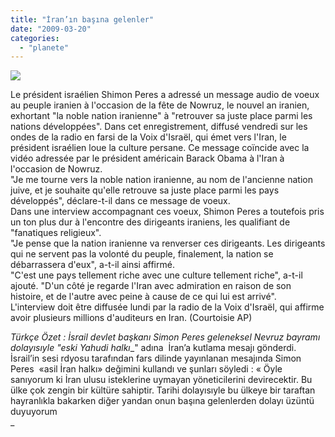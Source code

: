 ```yaml
---
title: "İran’ın başına gelenler"
date: "2009-03-20"
categories: 
  - "planete"
---
```


![](/uploads/image/8249.jpg)

Le président israélien Shimon Peres a adressé un message audio de voeux au peuple iranien à l'occasion de la fête de Nowruz, le nouvel an iranien, exhortant "la noble nation iranienne" à "retrouver sa juste place parmi les nations développées". Dans cet enregistrement, diffusé vendredi sur les ondes de la radio en farsi de la Voix d'Israël, qui émet vers l'Iran, le président israélien loue la culture persane. Ce message coïncide avec la vidéo adressée par le président américain Barack Obama à l'Iran à l'occasion de Nowruz.  
"Je me tourne vers la noble nation iranienne, au nom de l'ancienne nation juive, et je souhaite qu'elle retrouve sa juste place parmi les pays développés", déclare-t-il dans ce message de voeux.  
Dans une interview accompagnant ces voeux, Shimon Peres a toutefois pris un ton plus dur à l'encontre des dirigeants iraniens, les qualifiant de "fanatiques religieux".  
"Je pense que la nation iranienne va renverser ces dirigeants. Les dirigeants qui ne servent pas la volonté du peuple, finalement, la nation se débarrassera d'eux", a-t-il ainsi affirmé.  
"C'est une pays tellement riche avec une culture tellement riche", a-t-il ajouté. "D'un côté je regarde l'Iran avec admiration en raison de son histoire, et de l'autre avec peine à cause de ce qui lui est arrivé".  
L'interview doit être diffusée lundi par la radio de la Voix d'Israël, qui affirme avoir plusieurs millions d'auditeurs en Iran. (Courtoisie AP)

  
_Türkçe Özet : İsrail devlet başkanı Simon Peres geleneksel Nevruz bayramı dolayısıyle "eski Yahudi halkı__" adına  İran’a kutlama mesajı gönderdi. İsrail’in sesi rdyosu tarafından fars dilinde yayınlanan mesajında Simon Peres  «asil İran halkı» değimini kullandı ve şunları söyledi : « Öyle sanıyorum ki İran ulusu isteklerine uymayan yöneticilerini devirecektir. Bu ülke çok zengin bir kültüre sahiptir. Tarihi dolayısıyle bu ülkeye bir taraftan hayranlıkla bakarken diğer yandan onun başına gelenlerden dolayı üzüntü duyuyorum  
_
